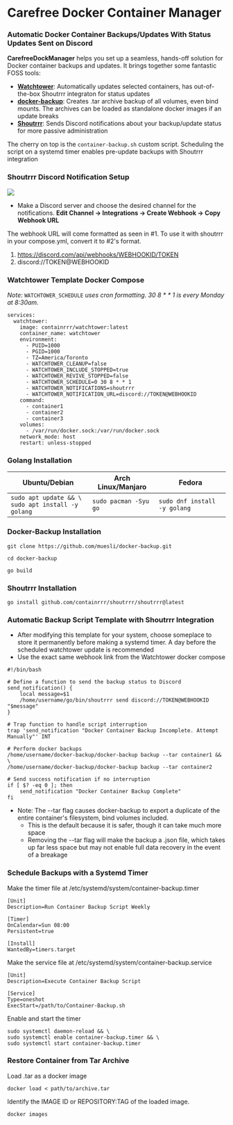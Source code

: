 # Carefree Docker Container Manager
### Automatic Docker Container Backups/Updates With Status Updates Sent on Discord  

**CarefreeDockManager** helps you set up a seamless, hands-off solution for Docker container backups and updates. It brings together some fantastic FOSS tools:
- **[Watchtower](https://github.com/containrrr/watchtower)**: Automatically updates selected containers, has out-of-the-box Shoutrrr integraton for status updates 
- **[docker-backup](https://github.com/muesli/docker-backup)**: Creates .tar archive backup of all volumes, even bind mounts. The archives can be loaded as standalone docker images if an update breaks
- **[Shoutrrr](https://github.com/containrrr/shoutrrr)**: Sends Discord notifications about your backup/update status for more passive administration

The cherry on top is the `container-backup.sh` custom script. Scheduling the script on a systemd timer enables pre-update backups with Shoutrrr integration 

### Shoutrrr Discord Notification Setup 
![ ](discord-status-update-demo.gif)
- Make a Discord server and choose the desired channel for the notifications. **Edit Channel -> Integrations -> Create Webhook -> Copy Webhook URL**

The webhook URL will come formatted as seen in #1. To use it with shoutrrr in your compose.yml, convert it to #2's format.
1. https://discord.com/api/webhooks/WEBHOOKID/TOKEN
2. discord://TOKEN@WEBHOOKID
### Watchtower Template Docker Compose
*Note:* `WATCHTOWER_SCHEDULE` *uses cron formatting. 30 8 * * 1 is every Monday at 8:30am.*

```
services:
  watchtower:
    image: containrrr/watchtower:latest
    container_name: watchtower
    environment:
      - PUID=1000
      - PGID=1000
      - TZ=America/Toronto
      - WATCHTOWER_CLEANUP=false
      - WATCHTOWER_INCLUDE_STOPPED=true
      - WATCHTOWER_REVIVE_STOPPED=false
      - WATCHTOWER_SCHEDULE=0 30 8 * * 1
      - WATCHTOWER_NOTIFICATIONS=shoutrrr
      - WATCHTOWER_NOTIFICATION_URL=discord://TOKEN@WEBHOOKID
    command:
      - container1
      - container2
      - container3
    volumes:
      - /var/run/docker.sock:/var/run/docker.sock
    network_mode: host
    restart: unless-stopped
```

### Golang Installation

| Ubuntu/Debian                                          | Arch Linux/Manjaro    | Fedora                       |
| ------------------------------------------------------ | --------------------- | ---------------------------- |
| `sudo apt update && \`<br>`sudo apt install -y golang` | `sudo pacman -Syu go` | `sudo dnf install -y golang` |

### Docker-Backup Installation

```
git clone https://github.com/muesli/docker-backup.git
```

```
cd docker-backup
``````

```
go build
```
### Shoutrrr Installation

```
go install github.com/containrrr/shoutrrr/shoutrrr@latest
```

### Automatic Backup Script Template with Shoutrrr Integration
- After modifying this template for your system, choose someplace to store it permanently before making a systemd timer. A day before the scheduled watchtower update is recommended
- Use the exact same webhook link from the Watchtower docker compose 

```
#!/bin/bash

# Define a function to send the backup status to Discord
send_notification() {
    local message=$1
    /home/username/go/bin/shoutrrr send discord://TOKEN@WEBHOOKID "$message"
}

# Trap function to handle script interruption
trap 'send_notification "Docker Container Backup Incomplete. Attempt Manually"' INT

# Perform docker backups
/home/username/docker-backup/docker-backup backup --tar container1 && \
/home/username/docker-backup/docker-backup backup --tar container2

# Send success notification if no interruption
if [ $? -eq 0 ]; then
    send_notification "Docker Container Backup Complete"
fi

```
- Note: The --tar flag causes docker-backup to export a duplicate of the entire container's filesystem, bind volumes included.
  - This is the default because it is safer, though it can take much more space
  - Removing the --tar flag will make the backup a .json file, which takes up far less space but may not enable full data recovery in the event of a breakage

### Schedule Backups with a Systemd Timer 

Make the timer file at /etc/systemd/system/container-backup.timer
```
[Unit]
Description=Run Container Backup Script Weekly

[Timer]
OnCalendar=Sun 08:00
Persistent=true

[Install]
WantedBy=timers.target
```

Make the service file at /etc/systemd/system/container-backup.service 
```
[Unit]
Description=Execute Container Backup Script

[Service]
Type=oneshot
ExecStart=/path/to/Container-Backup.sh
```

Enable and start the timer
```
sudo systemctl daemon-reload && \
sudo systemctl enable container-backup.timer && \
sudo systemctl start container-backup.timer
```

### Restore Container from Tar Archive 

Load .tar as a docker image
```
docker load < path/to/archive.tar
```

Identify the IMAGE ID or REPOSITORY:TAG of the loaded image.
```
docker images
```
